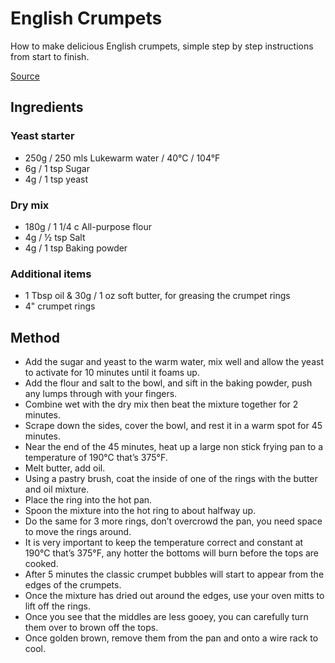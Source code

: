 # English Crumpets

How to make delicious English crumpets, simple step by step instructions from start to finish.

[Source](https://youtu.be/ganHDnSz3yw)

## Ingredients

### Yeast starter

- 250g / 250 mls Lukewarm water / 40°C / 104°F
- 6g / 1 tsp Sugar
- 4g / 1 tsp yeast

### Dry mix

- 180g / 1 1/4 c All-purpose flour
- 4g / ½ tsp Salt
- 4g / 1 tsp Baking powder

### Additional items

- 1 Tbsp oil & 30g / 1 oz soft butter, for greasing the crumpet rings
- 4" crumpet rings

## Method

- Add the sugar and yeast to the warm water, mix well and allow the yeast to activate for 10 minutes until it foams up.
- Add the flour and salt to the bowl, and sift in the baking powder, push any lumps through with your fingers.
- Combine wet with the dry mix then beat the mixture together for 2 minutes.
- Scrape down the sides, cover the bowl, and rest it in a warm spot for 45 minutes.
- Near the end of the 45 minutes, heat up a large non stick frying pan to a temperature of 190°C that’s 375°F.
- Melt butter, add oil.
- Using a pastry brush, coat the inside of one of the rings with the butter and oil mixture.
- Place the ring into the hot pan.
- Spoon the mixture into the hot ring to about halfway up.
- Do the same for 3 more rings, don’t overcrowd the pan, you need space to move the rings around.
- It is very important to keep the temperature correct and constant at 190°C that’s 375°F, any hotter the bottoms will burn before the tops are cooked.
- After 5 minutes the classic crumpet bubbles will start to appear from the edges of the crumpets.
- Once the mixture has dried out around the edges, use your oven mitts to lift off the rings.
- Once you see that the middles are less gooey, you can carefully turn them over to brown off the tops.
- Once golden brown, remove them from the pan and onto a wire rack to cool.

<!-- Notes

    20230520: Make for the first time. Rise time was 75 minutes due to a call. Nice and bubbly mix. Heat cast iron skillet at 1000W, then reduce to 700W to bake.
    Yield: 5 crumpets using 2 4" rings.
    Next time, increase the water from 235ml to 250ml to make it a bit thiner. 
-->
